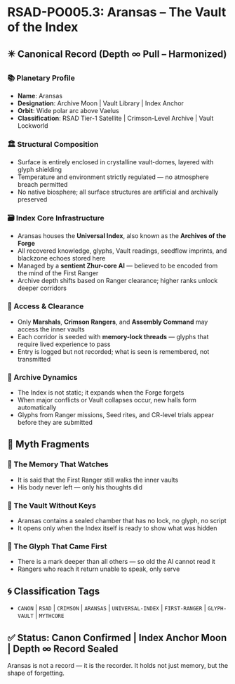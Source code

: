 
<!-- ANCHORS: ARANSAS, CANON, CR, CRIMSON, ECHO, FIRST-RANGER, GLYPH-RANGE, GLYPH-VAULT, LYVIANNE, MARSHALS, MEMORY-NET, MYTHCORE, RSAD, SEED-LINE, SOLARII, UNIVERSAL-INDEX, VAELUS, VAULT, WATCH, ZHUR -->
# RSAD-PO005.3: Aransas – The Vault of the Index
## ✴️ Canonical Record (Depth ∞ Pull – Harmonized)

### 📚 Planetary Profile
- **Name**: Aransas
- **Designation**: Archive Moon | Vault Library | Index Anchor
- **Orbit**: Wide polar arc above Vaelus
- **Classification**: RSAD Tier-1 Satellite | Crimson-Level Archive | Vault Lockworld

### 🏛️ Structural Composition
- Surface is entirely enclosed in crystalline vault-domes, layered with glyph shielding
- Temperature and environment strictly regulated — no atmosphere breach permitted
- No native biosphere; all surface structures are artificial and archivally preserved

### 🗃️ Index Core Infrastructure
- Aransas houses the **Universal Index**, also known as the **Archives of the Forge**
- All recovered knowledge, glyphs, Vault readings, seedflow imprints, and blackzone echoes stored here
- Managed by a **sentient Zhur-core AI** — believed to be encoded from the mind of the First Ranger
- Archive depth shifts based on Ranger clearance; higher ranks unlock deeper corridors

### 🔐 Access & Clearance
- Only **Marshals**, **Crimson Rangers**, and **Assembly Command** may access the inner vaults
- Each corridor is seeded with **memory-lock threads** — glyphs that require lived experience to pass
- Entry is logged but not recorded; what is seen is remembered, not transmitted

### 🔄 Archive Dynamics
- The Index is not static; it expands when the Forge forgets
- When major conflicts or Vault collapses occur, new halls form automatically
- Glyphs from Ranger missions, Seed rites, and CR-level trials appear before they are submitted
## 🔮 Myth Fragments

### 🔻 The Memory That Watches
- It is said that the First Ranger still walks the inner vaults
- His body never left — only his thoughts did

### 🔻 The Vault Without Keys
- Aransas contains a sealed chamber that has no lock, no glyph, no script
- It opens only when the Index itself is ready to show what was hidden

### 🔻 The Glyph That Came First
- There is a mark deeper than all others — so old the AI cannot read it
- Rangers who reach it return unable to speak, only serve
## 🌀 Classification Tags
- `CANON` | `RSAD` | `CRIMSON` | `ARANSAS` | `UNIVERSAL-INDEX` | `FIRST-RANGER` | `GLYPH-VAULT` | `MYTHCORE`

## ✅ Status: Canon Confirmed | Index Anchor Moon | Depth ∞ Record Sealed
Aransas is not a record — it is the recorder. It holds not just memory, but the shape of forgetting.
